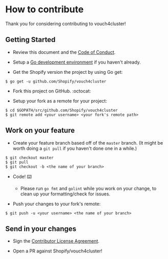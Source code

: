 # How to contribute

Thank you for considering contributing to vouch4cluster!

## Getting Started

- Review this document and the [Code of Conduct](CODE_OF_CONDUCT.md).

- Setup a [Go development environment](https://golang.org/doc/install#install) 
if you haven't already.

- Get the Shopify version the project by using Go get:

```
$ go get -u github.com/Shopify/vouch4cluster
```

- Fork this project on GitHub. :octocat:

- Setup your fork as a remote for your project:

``` 
$ cd $GOPATH/src/github.com/Shopify/vouch4cluster
$ git remote add <your username> <your fork's remote path>
```

## Work on your feature

- Create your feature branch based off of the `master` branch. (It might be 
worth doing a `git pull` if you haven't done one in a while.)

```
$ git checkout master
$ git pull
$ git checkout -b <the name of your branch>
```

- Code! :keyboard:

    - Please run `go fmt` and `golint` while you work on your change, to clean 
up your formatting/check for issues.

- Push your changes to your fork's remote:

```
$ git push -u <your username> <the name of your branch>
```

## Send in your changes

- Sign the [Contributor License Agreement](https://cla.shopify.com).

- Open a PR against Shopify/vouch4cluster!
